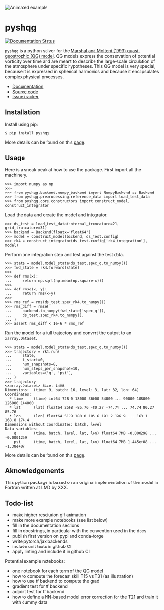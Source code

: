 
![Animated example](http://cerea.enpc.fr/HomePages/farchia/pyshqg-map.gif)

# pyshqg

[![Documentation Status](https://readthedocs.org/projects/pyshqg/badge/?version=latest)](https://pyshqg.readthedocs.io/en/latest/?badge=latest)

`pyshqg` is a python solver for the [Marshal and Molteni (1993) quasi-geostrophic (QG) model](https://doi.org/10.1175/1520-0469(1993)050%3C1792:TADUOP%3E2.0.CO;2).
QG models express the conservation of potential vorticity over time and are
meant to describe the large-scale circulation of the atmosphere under specific hypotheses.
This QG model is very special, because it is expressed in spherical harmonics and
because it encapsulates complex physical processes.

- [Documentation](https://pyshqg.readthedocs.io)
- [Source code](https://github.com/cerea-daml/pyshqg)
- [Issue tracker](https://github.com/cerea-daml/pyshqg/issues)

## Installation

Install using pip:

    $ pip install pyshqg

More details can be found on this [page](https://pyshqg.readthedocs.io/en/latest/pages/installation.html).

## Usage

Here is a sneak peak at how to use the package.
First import all the machinery.

    >>> import numpy as np
    >>>
    >>> from pyshqg.backend.numpy_backend import NumpyBackend as Backend
    >>> from pyshqg.preprocessing.reference_data import load_test_data
    >>> from pyshqg.core.constructors import construct_model, construct_integrator

Load the data and create the model and integrator.

    >>> ds_test = load_test_data(internal_truncature=21, grid_truncature=31)
    >>> backend = Backend(floatx='float64')
    >>> model = construct_model(backend, ds_test.config)
    >>> rk4 = construct_integrator(ds_test.config['rk4_integration'], model)

Perform one integration step and test against the test data.

    >>> state = model.model_state(ds_test.spec_q.to_numpy())
    >>> fwd_state = rk4.forward(state)
    >>>
    >>> def rms(x):
    ...     return np.sqrt(np.mean(np.square(x)))
    >>>
    >>> def rmse(x, y):
    ...     return rms(x-y)
    >>>
    >>> rms_ref = rms(ds_test.spec_rk4.to_numpy())
    >>> rms_diff = rmse(
    ...     backend.to_numpy(fwd_state['spec_q']),
    ...     ds_test.spec_rk4.to_numpy(),
    ... )
    >>> assert rms_diff < 1e-6 * rms_ref

Run the model for a full trajectory and convert the output to an ``xarray.Dataset``.

    >>> state = model.model_state(ds_test.spec_q.to_numpy())
    >>> trajectory = rk4.run(
    ...     state,
    ...     t_start=0,
    ...     num_snapshots=8,
    ...     num_steps_per_snapshot=10,
    ...     variables=('q', 'psi'),
    ... )
    >>> trajectory
    <xarray.Dataset> Size: 14MB
    Dimensions:  (time: 9, batch: 16, level: 3, lat: 32, lon: 64)
    Coordinates:
      * time     (time) int64 72B 0 18000 36000 54000 ... 90000 108000 126000 144000
      * lat      (lat) float64 256B -85.76 -80.27 -74.74 ... 74.74 80.27 85.76
      * lon      (lon) float64 512B 180.0 185.6 191.2 196.9 ... 163.1 168.8 174.4
    Dimensions without coordinates: batch, level
    Data variables:
        q        (time, batch, level, lat, lon) float64 7MB -0.000298 ... -0.0001269
        psi      (time, batch, level, lat, lon) float64 7MB 1.445e+08 ... -1.38e+07

More details can be found on this [page](https://pyshqg.readthedocs.io/en/latest/pages/examples.html).

## Aknowledgements

This python package is based on an original implementation of the model
in Fortran written at LMD by XXX.

## Todo-list

- make higher resolution gif animation
- make more example notebooks (see list below)
- fill in the documentation sections
- fill in docstrings, in particular with the convention used in the docs
- publish first version on pypi and conda-forge
- write pytorch/jax backends
- include unit tests in github CI
- apply linting and include it in github CI

Potential example notebooks:

- one notebook for each term of the QG model
- how to compute the forecast skill T15 vs T31 (as illustration)
- how to use tf backend to compute the grad
- gradient test for tf backend
- adjoint test for tf backend
- how to define a NN-based model error correction for the T21 and train it with dummy data

